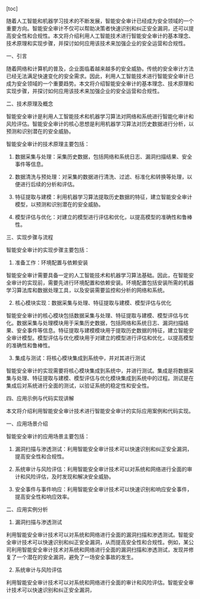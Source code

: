 
[toc]                    
                
                
随着人工智能和机器学习技术的不断发展，智能安全审计已经成为安全领域的一个重要方向。智能安全审计不仅可以帮助决策者快速识别和纠正安全漏洞，还可以提高安全性和合规性。本文将介绍利用人工智能技术进行智能安全审计的基本理念、技术原理和实现步骤，并探讨如何应用该技术来加强企业的安全运营和合规性。

一、引言

随着网络和计算机的普及，企业面临着越来越多的安全威胁。传统的安全审计方法已经无法满足快速变化的安全需求。因此，利用人工智能技术进行智能安全审计已成为安全领域的一个重要趋势。本文将介绍智能安全审计的基本理念、技术原理和实现步骤，并探讨如何应用该技术来加强企业的安全运营和合规性。

二、技术原理及概念

智能安全审计是利用人工智能技术和机器学习算法对网络和系统进行智能化审计和风险评估。智能安全审计的核心思想是利用机器学习算法对历史数据进行分析，以预测和识别潜在的安全威胁。

智能安全审计的技术原理主要包括：

1. 数据采集与处理：采集历史数据，包括网络和系统日志、漏洞扫描结果、安全事件等信息。

2. 数据清洗与预处理：对采集的数据进行清洗、过滤、标准化和转换等处理，以便进行后续的分析和评估。

3. 特征提取与建模：利用机器学习算法提取历史数据的特征，建立智能安全审计模型，以预测和识别潜在的安全威胁。

4. 模型评估与优化：对建立的模型进行评估和优化，以提高模型的准确性和鲁棒性。

三、实现步骤与流程

智能安全审计的实现步骤主要包括：

1. 准备工作：环境配置与依赖安装

智能安全审计需要具备一定的人工智能技术和机器学习算法基础。因此，在智能安全审计的实现前，需要先进行环境配置和依赖安装。环境配置包括安装所需的机器学习算法库和数据处理工具，以及安装需要监控和分析的网络和系统。

2. 核心模块实现：数据采集与处理、特征提取与建模、模型评估与优化

智能安全审计的核心模块包括数据采集与处理、特征提取与建模、模型评估与优化。数据采集与处理模块用于采集历史数据，包括网络和系统日志、漏洞扫描结果、安全事件等信息。特征提取与建模模块用于提取历史数据的特征，建立智能安全审计模型。模型评估与优化模块用于对建立的模型进行评估和优化，以提高模型的准确性和鲁棒性。

3. 集成与测试：将核心模块集成到系统中，并对其进行测试

智能安全审计的实现需要将核心模块集成到系统中，并进行测试。集成是将数据采集与处理、特征提取与建模、模型评估与优化模块集成到系统中的过程。测试是在集成后对系统进行全面的测试，以验证系统的稳定性和安全性。

四、应用示例与代码实现讲解

本文将介绍利用智能安全审计技术进行智能安全审计的实际应用案例和代码实现。

一、应用场景介绍

智能安全审计的应用场景主要包括：

1. 漏洞扫描与渗透测试：利用智能安全审计技术可以快速识别和纠正安全漏洞，提高安全性和合规性。

2. 系统审计与风险评估：利用智能安全审计技术可以对系统和网络进行全面的审计和风险评估，及时发现和解决安全威胁。

3. 安全事件与事件响应：利用智能安全审计技术可以快速识别和响应安全事件，提高安全性和响应效率。

二、应用实例分析

1. 漏洞扫描与渗透测试

利用智能安全审计技术可以对系统和网络进行全面的漏洞扫描和渗透测试。智能安全审计技术可以快速识别和纠正安全漏洞，从而提高安全性和合规性。例如，某公司利用智能安全审计技术对系统和网络进行全面的漏洞扫描和渗透测试，发现并修复了一个潜在的安全漏洞，避免了一场安全事故的发生。

2. 系统审计与风险评估

利用智能安全审计技术可以对系统和网络进行全面的审计和风险评估。智能安全审计技术可以快速识别和纠正安全漏洞，

